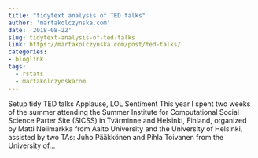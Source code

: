 ```yaml
---
title: "tidytext analysis of TED talks"
author: 'martakolczynska.com'
date: '2018-08-22'
slug: tidytext-analysis-of-ted-talks
link: https://martakolczynska.com/post/ted-talks/
categories:
- bloglink
tags:
  - rstats
  - martakolczynskacom
---
```


Setup tidy TED talks Applause, LOL Sentiment This year I spent two weeks of the summer attending the Summer Institute for Computational Social Science Parter Site (SICSS) in Tvärminne and Helsinki, Finland, organized by Matti Nelimarkka from Aalto University and the University of Helsinki, assisted by two TAs: Juho Pääkkönen and Pihla Toivanen from the University of[... <i class="fas fa-external-link-alt"></i>](https://martakolczynska.com/post/ted-talks/)

